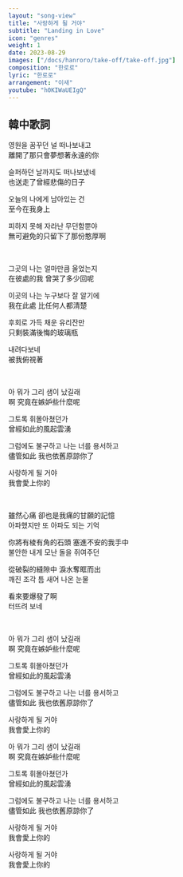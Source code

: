 ```yaml
---
layout: "song-view"
title: "사랑하게 될 거야"
subtitle: "Landing in Love"
icon: "genres"
weight: 1
date: 2023-08-29
images: ["/docs/hanroro/take-off/take-off.jpg"]
composition: "한로로"
lyric: "한로로"
arrangement: "이새"
youtube: "h0KIWaUEIgQ"
---
```


## 韓中歌詞

영원을 꿈꾸던 널 떠나보내고  
離開了那只會夢想著永遠的你  

슬퍼하던 날까지도 떠나보냈네  
也送走了曾經悲傷的日子  

오늘의 나에게 남아있는 건  
至今在我身上  

피하지 못해 자라난 무던함뿐야  
無可避免的只留下了那份憨厚啊  

<br>

그곳의 나는 얼마만큼 울었는지  
在彼處的我 曾哭了多少回呢  

이곳의 나는 누구보다 잘 알기에  
我在此處 比任何人都清楚  

후회로 가득 채운 유리잔만  
只剩裝滿後悔的玻璃瓶  

내려다보네  
被我俯視著  


<br>

아 뭐가 그리 샘이 났길래  
啊 究竟在嫉妒些什麼呢  

그토록 휘몰아쳤던가  
曾經如此的風起雲湧  

그럼에도 불구하고 나는 너를 용서하고  
儘管如此 我也依舊原諒你了  

사랑하게 될 거야  
我會愛上你的  

<br>

雖然心痛 卻也是我痛的甘願的記憶  
아파했지만 또 아파도 되는 기억  

你將有棱有角的石頭 塞進不安的我手中  
불안한 내게 모난 돌을 쥐여주던  

從破裂的縫隙中 淚水奪眶而出  
깨진 조각 틈 새어 나온 눈물  

看來要爆發了啊  
터뜨려 보네  

<br>

아 뭐가 그리 샘이 났길래  
啊 究竟在嫉妒些什麼呢  

그토록 휘몰아쳤던가  
曾經如此的風起雲湧  

그럼에도 불구하고 나는 너를 용서하고  
儘管如此 我也依舊原諒你了  

사랑하게 될 거야  
我會愛上你的  

아 뭐가 그리 샘이 났길래  
啊 究竟在嫉妒些什麼呢  

그토록 휘몰아쳤던가  
曾經如此的風起雲湧  

그럼에도 불구하고 나는 너를 용서하고  
儘管如此 我也依舊原諒你了  

사랑하게 될 거야  
我會愛上你的  

사랑하게 될 거야  
我會愛上你的  
